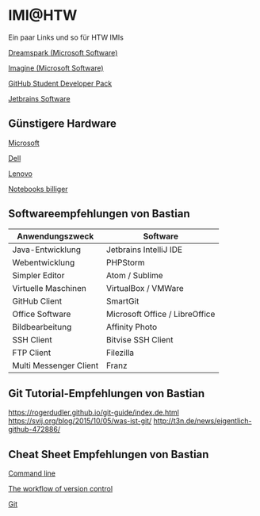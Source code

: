 # IMI@HTW
Ein paar Links und so für HTW IMIs

[Dreamspark (Microsoft Software)](http://www.f4.htw-berlin.de/studieren/softwarelizenzen)

[Imagine (Microsoft Software)](https://imagine.microsoft.com/en-us/custom/Dreamkspark)

[GitHub Student Developer Pack](https://education.github.com/pack)

[Jetbrains Software](https://www.jetbrains.com/student/)

## Günstigere Hardware
[Microsoft](https://www.microsoft.com/de-de/surface/for-students)

[Dell](https://www.sparcampus.de/dell-studentenrabatt)

[Lenovo](https://www.campuspoint.de/mobile/notebooks/lenovocampus.html)

[Notebooks billiger](https://www.notebooksbilliger.de/studentenprogramm)


## Softwareempfehlungen von Bastian
Anwendungszweck | Software
--- | ---
Java-Entwicklung | Jetbrains IntelliJ IDE
Webentwicklung | PHPStorm
Simpler Editor | Atom / Sublime
Virtuelle Maschinen | VirtualBox / VMWare
GitHub Client | SmartGit
Office Software | Microsoft Office / LibreOffice
Bildbearbeitung | Affinity Photo
SSH Client | Bitvise SSH Client
FTP Client | Filezilla
Multi Messenger Client | Franz

## Git Tutorial-Empfehlungen von Bastian
https://rogerdudler.github.io/git-guide/index.de.html
https://svij.org/blog/2015/10/05/was-ist-git/
http://t3n.de/news/eigentlich-github-472886/


## Cheat Sheet Empfehlungen von Bastian
[Command line](https://www.git-tower.com/learn/cheat-sheets/cli)

[The workflow of version control](https://www.git-tower.com/learn/cheat-sheets/vcs-workflow)

[Git](https://www.git-tower.com/learn/cheat-sheets/git)
